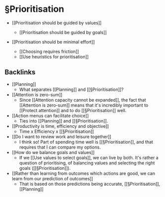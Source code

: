 # §Prioritisation
* [[Prioritisation should be guided by values]]
	* [[Prioritisation should be guided by goals]]

* [[Prioritisation should be minimal effort]]
	* [[Choosing requires friction]]
	* [[Use heuristics for prioritisation]]

## Backlinks
* [[Planning]]
	* What separates [[Planning]] and [[§Prioritisation]]?
* [[Attention is zero-sum]]
	* Since [[Attention capacity cannot be expanded]], the fact that [[Attention is zero-sum]] means that it's incredibly important to [[Protect attention]] and to do [[§Prioritisation]] well.
* [[Action menus can facilitate choice]]
	* Ties into [[Planning]] and [[§Prioritisation]].
* [[Productivity is time, efficiency and objective]]
	* Time x Efficiency x [[§Prioritisation]] 
* [[Do I want to review work and leisure together]]
	* I think so! Part of spending time well is [[§Prioritisation]], and that requires that I can compare my options. 
* [[How do we balance goals and values]]
	* If we [[Use values to select goals]], we can live by both. It's rather a question of prioritising, of balancing values and selecting the right goals ([[§Prioritisation]]).
* [[Rather than learning from outcomes which actions are good, we can learn from our prediction of outcomes]]
	* That is based on those predictions being accurate, [[§Prioritisation]], [[Planning]]

<!-- {BearID:7083E43F-1FD5-4456-A1D1-3D0E95773ED6-39769-00003204B742FCB3} -->
